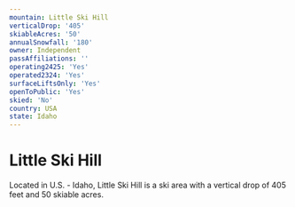 ```yaml
---
mountain: Little Ski Hill
verticalDrop: '405'
skiableAcres: '50'
annualSnowfall: '180'
owner: Independent
passAffiliations: ''
operating2425: 'Yes'
operated2324: 'Yes'
surfaceLiftsOnly: 'Yes'
openToPublic: 'Yes'
skied: 'No'
country: USA
state: Idaho
---
```


# Little Ski Hill

Located in U.S. - Idaho, Little Ski Hill is a ski area with a vertical drop of 405 feet and 50 skiable acres.
